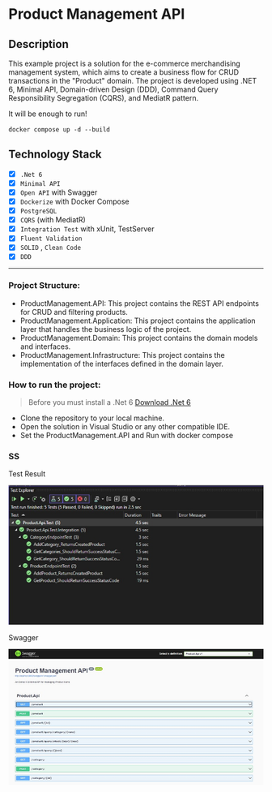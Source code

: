 # Product Management API

## Description

This example project is a solution for the e-commerce merchandising management system, which aims to create a business flow for CRUD transactions in the "Product" domain. The project is developed using .NET 6, Minimal API, Domain-driven Design (DDD), Command Query Responsibility Segregation (CQRS), and MediatR pattern.

It will be enough to run!

```
docker compose up -d --build
```

## Technology Stack

- [x] `.Net 6`
- [x] `Minimal API` 
- [x] `Open API` with Swagger
- [x] `Dockerize` with Docker Compose
- [x] `PostgreSQL`
- [x] `CQRS` (with MediatR)
- [x] `Integration Test` with xUnit, TestServer
- [x] `Fluent Validation`
- [x] `SOLID` , `Clean Code`
- [x] `DDD`

---

### Project Structure:

* ProductManagement.API: This project contains the REST API endpoints for CRUD and filtering products.
* ProductManagement.Application: This project contains the application layer that handles the business logic of the project.
* ProductManagement.Domain: This project contains the domain models and interfaces.
* ProductManagement.Infrastructure: This project contains the implementation of the interfaces defined in the domain layer.

### How to run the project:

> Before you must install a .Net 6 [Download .Net 6](https://dotnet.microsoft.com/en-us/download/dotnet/6.0)

* Clone the repository to your local machine.
* Open the solution in Visual Studio or any other compatible IDE.
* Set the ProductManagement.API and Run with docker compose


### SS

Test Result

<img src="https://github.com/serkanince/ProductManagementAPI/blob/master/test-ss.jpg" alt="System Design" width="650"/>

Swagger

<img src="https://github.com/serkanince/ProductManagementAPI/blob/master/swagger-ss.jpg" alt="System Design" width="650"/>


